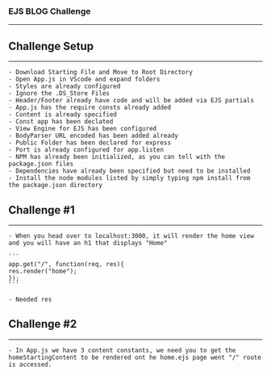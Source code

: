 ### EJS BLOG Challenge
---

## Challenge Setup
---
    - Download Starting File and Move to Root Directory
    - Open App.js in VScode and expand folders
    - Styles are already configured
    - Ignore the .DS_Store Files 
    - Header/Footer already have code and will be added via EJS partials
    - App.js has the require consts already added
    - Content is already specified
    - Const app has been declated
    - View Engine for EJS has been configured
    - BodyParser URL encoded has been added already
    - Public Folder has been declared for express
    - Port is already configured for app.listen
    - NPM has already been initialized, as you can tell with the package.json files
    - Dependencies have already been specified but need to be installed
    - Install the node modules listed by simply typing npm install from the package.json directory

## Challenge #1
---
    - When you head over to localhost:3000, it will render the home view and you will have an h1 that displays "Home"

    ```
    app.get("/", function(req, res){
    res.render("home");
    });
    ```

    - Needed res

## Challenge #2
---
    - In App.js we have 3 content constants, we need you to get the homeStartingContent to be rendered ont he home.ejs page went "/" route is accessed.